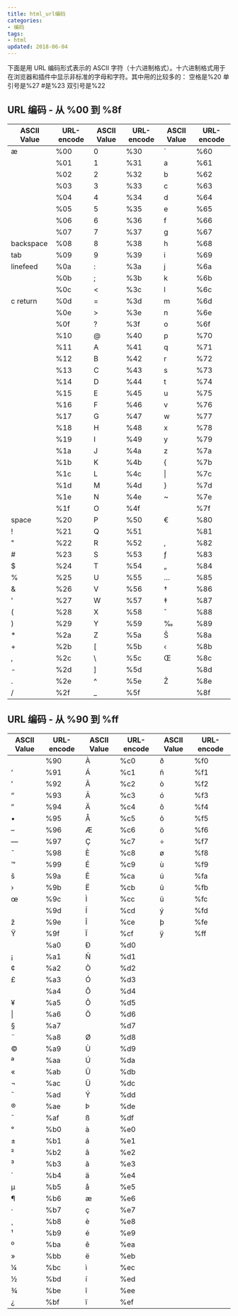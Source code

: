 ```yaml
---
title: html_url编码
categories:
- 编码
tags:
- html
updated: 2018-06-04
---
```


下面是用 URL 编码形式表示的 ASCII 字符（十六进制格式）。十六进制格式用于在浏览器和插件中显示非标准的字母和字符。其中用的比较多的：  空格是%20      单引号是%27       #是%23    双引号是%22

## URL 编码 - 从 %00 到 %8f

| ASCII Value | URL-encode | ASCII Value | URL-encode | ASCII Value | URL-encode |
| ----------- | ---------- | ----------- | ---------- | ----------- | ---------- |
| æ           | %00        | 0           | %30        | `           | %60        |
|             | %01        | 1           | %31        | a           | %61        |
|             | %02        | 2           | %32        | b           | %62        |
|             | %03        | 3           | %33        | c           | %63        |
|             | %04        | 4           | %34        | d           | %64        |
|             | %05        | 5           | %35        | e           | %65        |
|             | %06        | 6           | %36        | f           | %66        |
|             | %07        | 7           | %37        | g           | %67        |
| backspace   | %08        | 8           | %38        | h           | %68        |
| tab         | %09        | 9           | %39        | i           | %69        |
| linefeed    | %0a        | :           | %3a        | j           | %6a        |
|             | %0b        | ;           | %3b        | k           | %6b        |
|             | %0c        | <           | %3c        | l           | %6c        |
| c return    | %0d        | =           | %3d        | m           | %6d        |
|             | %0e        | >           | %3e        | n           | %6e        |
|             | %0f        | ?           | %3f        | o           | %6f        |
|             | %10        | @           | %40        | p           | %70        |
|             | %11        | A           | %41        | q           | %71        |
|             | %12        | B           | %42        | r           | %72        |
|             | %13        | C           | %43        | s           | %73        |
|             | %14        | D           | %44        | t           | %74        |
|             | %15        | E           | %45        | u           | %75        |
|             | %16        | F           | %46        | v           | %76        |
|             | %17        | G           | %47        | w           | %77        |
|             | %18        | H           | %48        | x           | %78        |
|             | %19        | I           | %49        | y           | %79        |
|             | %1a        | J           | %4a        | z           | %7a        |
|             | %1b        | K           | %4b        | {           | %7b        |
|             | %1c        | L           | %4c        | \|          | %7c        |
|             | %1d        | M           | %4d        | }           | %7d        |
|             | %1e        | N           | %4e        | ~           | %7e        |
|             | %1f        | O           | %4f        |             | %7f        |
| space       | %20        | P           | %50        | €           | %80        |
| !           | %21        | Q           | %51        |             | %81        |
| "           | %22        | R           | %52        | ‚           | %82        |
| #           | %23        | S           | %53        | ƒ           | %83        |
| $           | %24        | T           | %54        | „           | %84        |
| %           | %25        | U           | %55        | …           | %85        |
| &           | %26        | V           | %56        | †           | %86        |
| '           | %27        | W           | %57        | ‡           | %87        |
| (           | %28        | X           | %58        | ˆ           | %88        |
| )           | %29        | Y           | %59        | ‰           | %89        |
| *           | %2a        | Z           | %5a        | Š           | %8a        |
| +           | %2b        | [           | %5b        | ‹           | %8b        |
| ,           | %2c        | \           | %5c        | Œ           | %8c        |
| -           | %2d        | ]           | %5d        |             | %8d        |
| .           | %2e        | ^           | %5e        | Ž           | %8e        |
| /           | %2f        | _           | %5f        |             | %8f        |

## URL 编码 - 从 %90 到 %ff

| ASCII Value | URL-encode | ASCII Value | URL-encode | ASCII Value | URL-encode |
| ----------- | ---------- | ----------- | ---------- | ----------- | ---------- |
|             | %90        | À           | %c0        | ð           | %f0        |
| ‘           | %91        | Á           | %c1        | ñ           | %f1        |
| ’           | %92        | Â           | %c2        | ò           | %f2        |
| “           | %93        | Ã           | %c3        | ó           | %f3        |
| ”           | %94        | Ä           | %c4        | ô           | %f4        |
| •           | %95        | Å           | %c5        | õ           | %f5        |
| –           | %96        | Æ           | %c6        | ö           | %f6        |
| —           | %97        | Ç           | %c7        | ÷           | %f7        |
| ˜           | %98        | È           | %c8        | ø           | %f8        |
| ™           | %99        | É           | %c9        | ù           | %f9        |
| š           | %9a        | Ê           | %ca        | ú           | %fa        |
| ›           | %9b        | Ë           | %cb        | û           | %fb        |
| œ           | %9c        | Ì           | %cc        | ü           | %fc        |
|             | %9d        | Í           | %cd        | ý           | %fd        |
| ž           | %9e        | Î           | %ce        | þ           | %fe        |
| Ÿ           | %9f        | Ï           | %cf        | ÿ           | %ff        |
|             | %a0        | Ð           | %d0        |             |            |
| ¡           | %a1        | Ñ           | %d1        |             |            |
| ¢           | %a2        | Ò           | %d2        |             |            |
| £           | %a3        | Ó           | %d3        |             |            |
|             | %a4        | Ô           | %d4        |             |            |
| ¥           | %a5        | Õ           | %d5        |             |            |
| \|          | %a6        | Ö           | %d6        |             |            |
| §           | %a7        |             | %d7        |             |            |
| ¨           | %a8        | Ø           | %d8        |             |            |
| ©           | %a9        | Ù           | %d9        |             |            |
| ª           | %aa        | Ú           | %da        |             |            |
| «           | %ab        | Û           | %db        |             |            |
| ¬           | %ac        | Ü           | %dc        |             |            |
| ¯           | %ad        | Ý           | %dd        |             |            |
| ®           | %ae        | Þ           | %de        |             |            |
| ¯           | %af        | ß           | %df        |             |            |
| °           | %b0        | à           | %e0        |             |            |
| ±           | %b1        | á           | %e1        |             |            |
| ²           | %b2        | â           | %e2        |             |            |
| ³           | %b3        | ã           | %e3        |             |            |
| ´           | %b4        | ä           | %e4        |             |            |
| µ           | %b5        | å           | %e5        |             |            |
| ¶           | %b6        | æ           | %e6        |             |            |
| ·           | %b7        | ç           | %e7        |             |            |
| ¸           | %b8        | è           | %e8        |             |            |
| ¹           | %b9        | é           | %e9        |             |            |
| º           | %ba        | ê           | %ea        |             |            |
| »           | %bb        | ë           | %eb        |             |            |
| ¼           | %bc        | ì           | %ec        |             |            |
| ½           | %bd        | í           | %ed        |             |            |
| ¾           | %be        | î           | %ee        |             |            |
| ¿           | %bf        | ï           | %ef        |             |            |







​                

​               



​
